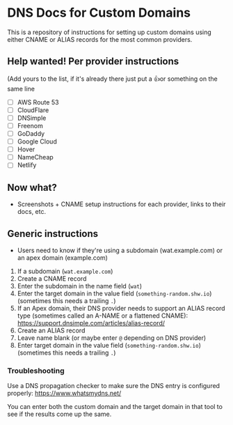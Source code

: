 # DNS Docs for Custom Domains

This is a repository of instructions for setting up custom domains using either CNAME or ALIAS records for the most common providers.

## Help wanted! Per provider instructions
(Add yours to the list, if it's already there just put a 👍or something on the same line

- [ ] AWS Route 53
- [ ] CloudFlare
- [ ] DNSimple
- [ ] Freenom
- [ ] GoDaddy
- [ ] Google Cloud
- [ ] Hover
- [ ] NameCheap
- [ ] Netlify

## Now what?
* Screenshots + CNAME setup instructions for each provider, links to their docs, etc.

## Generic instructions

* Users need to know if they're using a subdomain (wat.example.com) or an apex domain (example.com)

1. If a subdomain (`wat.example.com`)
  1. Create a CNAME record
  2. Enter the subdomain in the name field (`wat`)
  3. Enter the target domain in the value field (`something-random.shw.io`) (sometimes this needs a trailing `.`)
2. If an Apex domain, their DNS provider needs to support an ALIAS record type (sometimes called an A-NAME or a flattened CNAME): https://support.dnsimple.com/articles/alias-record/
  1. Create an ALIAS record
  2. Leave name blank (or maybe enter `@` depending on DNS provider)
  3. Enter target domain in the value field (`something-random.shw.io`) (sometimes this needs a trailing `.`)

### Troubleshooting
Use a DNS propagation checker to make sure the DNS entry is configured properly: https://www.whatsmydns.net/

You can enter both the custom domain and the target domain in that tool to see if the results come up the same.